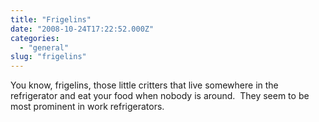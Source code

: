 ```yaml
---
title: "Frigelins"
date: "2008-10-24T17:22:52.000Z"
categories: 
  - "general"
slug: "frigelins"
---
```


You know, frigelins, those little critters that live somewhere in the refrigerator and eat your food when nobody is around.  They seem to be most prominent in work refrigerators.
